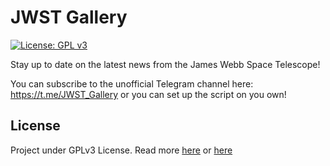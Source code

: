 # JWST Gallery

[![License: GPL v3](https://img.shields.io/badge/License-GPLv3-blue.svg)](https://www.gnu.org/licenses/gpl-3.0)


Stay up to date on the latest news from the James Webb Space Telescope!

You can subscribe to the unofficial Telegram channel here: https://t.me/JWST_Gallery or you can set up the script on you own!

## License

Project under GPLv3 License. Read more [here](/LICENSE) or [here](https://www.gnu.org/licenses/gpl-3.0)